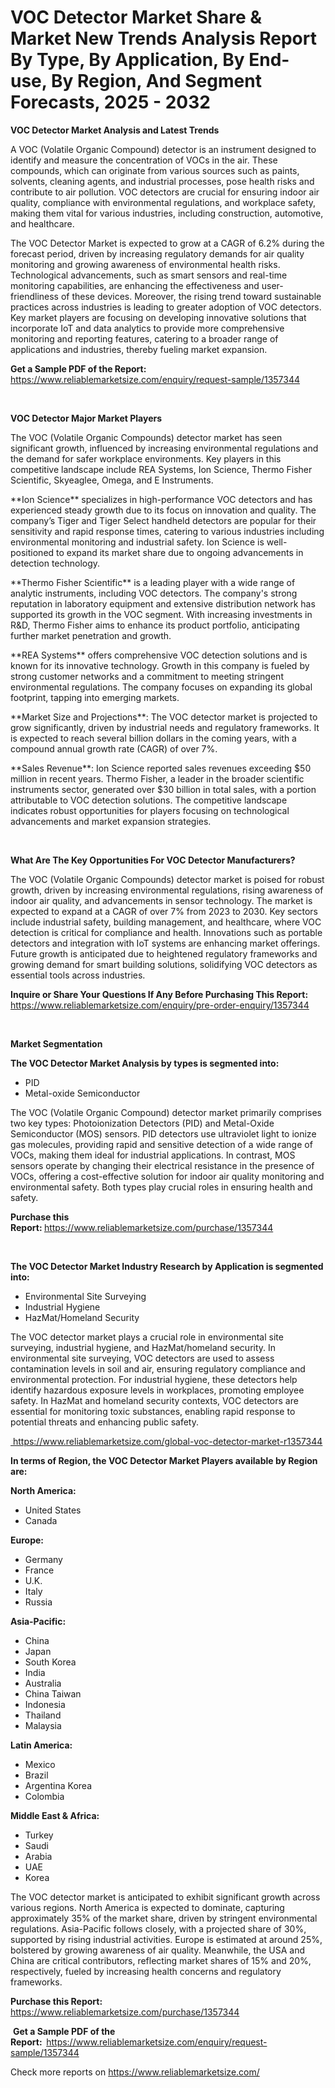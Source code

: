 <p><h1>VOC Detector Market Share & Market New Trends Analysis Report By Type, By Application, By End-use, By Region, And Segment Forecasts, 2025 - 2032</h1></p><p><strong>VOC Detector Market Analysis and Latest Trends</strong></p>
<p><p>A VOC (Volatile Organic Compound) detector is an instrument designed to identify and measure the concentration of VOCs in the air. These compounds, which can originate from various sources such as paints, solvents, cleaning agents, and industrial processes, pose health risks and contribute to air pollution. VOC detectors are crucial for ensuring indoor air quality, compliance with environmental regulations, and workplace safety, making them vital for various industries, including construction, automotive, and healthcare.</p><p>The VOC Detector Market is expected to grow at a CAGR of 6.2% during the forecast period, driven by increasing regulatory demands for air quality monitoring and growing awareness of environmental health risks. Technological advancements, such as smart sensors and real-time monitoring capabilities, are enhancing the effectiveness and user-friendliness of these devices. Moreover, the rising trend toward sustainable practices across industries is leading to greater adoption of VOC detectors. Key market players are focusing on developing innovative solutions that incorporate IoT and data analytics to provide more comprehensive monitoring and reporting features, catering to a broader range of applications and industries, thereby fueling market expansion.</p></p>
<p><strong>Get a Sample PDF of the Report:&nbsp;</strong> <a href="https://www.reliablemarketsize.com/enquiry/request-sample/1357344?utm_campaign=2281&utm_medium=2&utm_source=Github&utm_content=ia&utm_term=08042025&utm_id=voc-detector">https://www.reliablemarketsize.com/enquiry/request-sample/1357344</a></p>
<p>&nbsp;</p>
<p><strong>VOC Detector Major Market Players</strong></p>
<p><p>The VOC (Volatile Organic Compounds) detector market has seen significant growth, influenced by increasing environmental regulations and the demand for safer workplace environments. Key players in this competitive landscape include REA Systems, Ion Science, Thermo Fisher Scientific, Skyeaglee, Omega, and E Instruments.</p><p>**Ion Science** specializes in high-performance VOC detectors and has experienced steady growth due to its focus on innovation and quality. The company’s Tiger and Tiger Select handheld detectors are popular for their sensitivity and rapid response times, catering to various industries including environmental monitoring and industrial safety. Ion Science is well-positioned to expand its market share due to ongoing advancements in detection technology.</p><p>**Thermo Fisher Scientific** is a leading player with a wide range of analytic instruments, including VOC detectors. The company's strong reputation in laboratory equipment and extensive distribution network has supported its growth in the VOC segment. With increasing investments in R&D, Thermo Fisher aims to enhance its product portfolio, anticipating further market penetration and growth.</p><p>**REA Systems** offers comprehensive VOC detection solutions and is known for its innovative technology. Growth in this company is fueled by strong customer networks and a commitment to meeting stringent environmental regulations. The company focuses on expanding its global footprint, tapping into emerging markets.</p><p>**Market Size and Projections**: The VOC detector market is projected to grow significantly, driven by industrial needs and regulatory frameworks. It is expected to reach several billion dollars in the coming years, with a compound annual growth rate (CAGR) of over 7%.</p><p>**Sales Revenue**: Ion Science reported sales revenues exceeding $50 million in recent years. Thermo Fisher, a leader in the broader scientific instruments sector, generated over $30 billion in total sales, with a portion attributable to VOC detection solutions. The competitive landscape indicates robust opportunities for players focusing on technological advancements and market expansion strategies.</p></p>
<p>&nbsp;</p>
<p><strong>What Are The Key Opportunities For VOC Detector Manufacturers?</strong></p>
<p><p>The VOC (Volatile Organic Compounds) detector market is poised for robust growth, driven by increasing environmental regulations, rising awareness of indoor air quality, and advancements in sensor technology. The market is expected to expand at a CAGR of over 7% from 2023 to 2030. Key sectors include industrial safety, building management, and healthcare, where VOC detection is critical for compliance and health. Innovations such as portable detectors and integration with IoT systems are enhancing market offerings. Future growth is anticipated due to heightened regulatory frameworks and growing demand for smart building solutions, solidifying VOC detectors as essential tools across industries.</p></p>
<p><strong>Inquire or Share Your Questions If Any Before Purchasing This Report:</strong> <a href="https://www.reliablemarketsize.com/enquiry/pre-order-enquiry/1357344?utm_campaign=2281&utm_medium=2&utm_source=Github&utm_content=ia&utm_term=08042025&utm_id=voc-detector">https://www.reliablemarketsize.com/enquiry/pre-order-enquiry/1357344</a></p>
<p>&nbsp;</p>
<p><strong>Market Segmentation</strong></p>
<p><strong>The VOC Detector Market Analysis by types is segmented into:</strong></p>
<p><ul><li>PID</li><li>Metal-oxide Semiconductor</li></ul></p>
<p><p>The VOC (Volatile Organic Compound) detector market primarily comprises two key types: Photoionization Detectors (PID) and Metal-Oxide Semiconductor (MOS) sensors. PID detectors use ultraviolet light to ionize gas molecules, providing rapid and sensitive detection of a wide range of VOCs, making them ideal for industrial applications. In contrast, MOS sensors operate by changing their electrical resistance in the presence of VOCs, offering a cost-effective solution for indoor air quality monitoring and environmental safety. Both types play crucial roles in ensuring health and safety.</p></p>
<p><strong>Purchase this Report:&nbsp;</strong><a href="https://www.reliablemarketsize.com/purchase/1357344?utm_campaign=2281&utm_medium=2&utm_source=Github&utm_content=ia&utm_term=08042025&utm_id=voc-detector">https://www.reliablemarketsize.com/purchase/1357344</a></p>
<p>&nbsp;</p>
<p><strong>The VOC Detector Market Industry Research by Application is segmented into:</strong></p>
<p><ul><li>Environmental Site Surveying</li><li>Industrial Hygiene</li><li>HazMat/Homeland Security</li></ul></p>
<p><p>The VOC detector market plays a crucial role in environmental site surveying, industrial hygiene, and HazMat/homeland security. In environmental site surveying, VOC detectors are used to assess contamination levels in soil and air, ensuring regulatory compliance and environmental protection. For industrial hygiene, these detectors help identify hazardous exposure levels in workplaces, promoting employee safety. In HazMat and homeland security contexts, VOC detectors are essential for monitoring toxic substances, enabling rapid response to potential threats and enhancing public safety.</p></p>
<p><a href="https://www.reliablemarketsize.com/global-voc-detector-market-r1357344?utm_campaign=2281&utm_medium=2&utm_source=Github&utm_content=ia&utm_term=08042025&utm_id=voc-detector">&nbsp;https://www.reliablemarketsize.com/global-voc-detector-market-r1357344</a></p>
<p><strong>In terms of Region, the VOC Detector Market Players available by Region are:</strong></p>
<p>
    <p> <strong> North America: </strong>
        <ul>
            <li>United States</li>
            <li>Canada</li>
        </ul>
        </p> 
    <p> <strong> Europe: </strong>
        <ul>
            <li>Germany</li>
            <li>France</li>
            <li>U.K.</li>
            <li>Italy</li>
            <li>Russia</li>
        </ul>
        </p> 
    <p> <strong> Asia-Pacific: </strong>
        <ul>
            <li>China</li>
            <li>Japan</li>
            <li>South Korea</li>
            <li>India</li>
            <li>Australia</li>
            <li>China Taiwan</li>
            <li>Indonesia</li>
            <li>Thailand</li>
            <li>Malaysia</li>
        </ul>
        </p> 
    <p> <strong> Latin America: </strong>
        <ul>
            <li>Mexico</li>
            <li>Brazil</li>
            <li>Argentina Korea</li>
            <li>Colombia</li>
        </ul>
        </p> 
    <p> <strong> Middle East & Africa: </strong>
        <ul>
            <li>Turkey</li>
            <li>Saudi</li>
            <li>Arabia</li>
            <li>UAE</li>
            <li>Korea</li>
        </ul>
    </p>
    </p>
<p><p>The VOC detector market is anticipated to exhibit significant growth across various regions. North America is expected to dominate, capturing approximately 35% of the market share, driven by stringent environmental regulations. Asia-Pacific follows closely, with a projected share of 30%, supported by rising industrial activities. Europe is estimated at around 25%, bolstered by growing awareness of air quality. Meanwhile, the USA and China are critical contributors, reflecting market shares of 15% and 20%, respectively, fueled by increasing health concerns and regulatory frameworks.</p></p>
<p><strong>Purchase this Report: </strong><a href="https://www.reliablemarketsize.com/purchase/1357344?utm_campaign=2281&utm_medium=2&utm_source=Github&utm_content=ia&utm_term=08042025&utm_id=voc-detector">https://www.reliablemarketsize.com/purchase/1357344</a></p>
<p>&nbsp;<strong>Get a Sample PDF of the Report:&nbsp;&nbsp;</strong><a href="https://www.reliablemarketsize.com/enquiry/request-sample/1357344?utm_campaign=2281&utm_medium=2&utm_source=Github&utm_content=ia&utm_term=08042025&utm_id=voc-detector">https://www.reliablemarketsize.com/enquiry/request-sample/1357344</a></p>
<p><strong></strong></p>
<p>Check more reports on <a href="https://www.reliablemarketsize.com/?utm_campaign=2281&utm_medium=2&utm_source=Github&utm_content=ia&utm_term=08042025&utm_id=voc-detector">https://www.reliablemarketsize.com/</a></p>